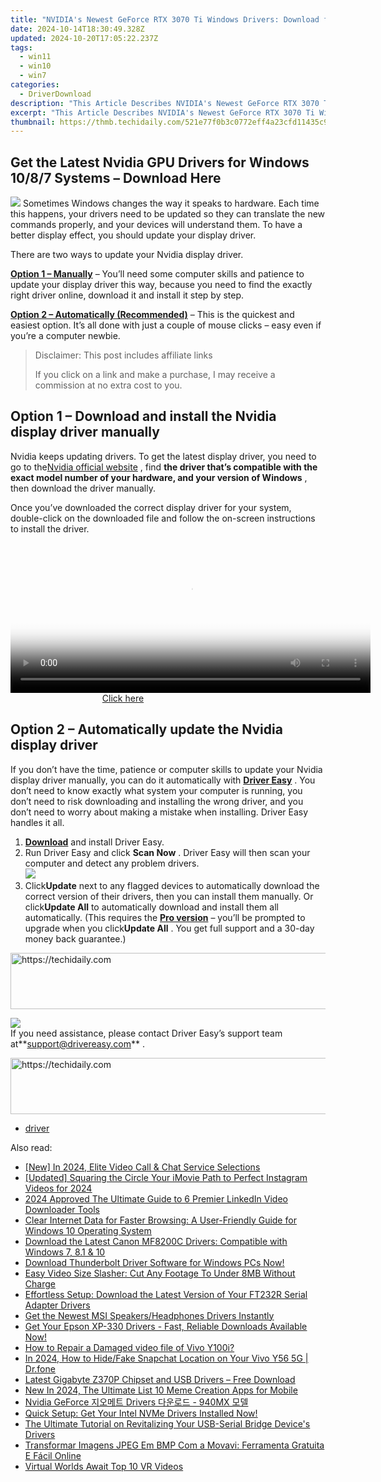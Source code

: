 ```yaml
---
title: "NVIDIA's Newest GeForce RTX 3070 Ti Windows Drivers: Download for Win 11/8/7"
date: 2024-10-14T18:30:49.328Z
updated: 2024-10-20T17:05:22.237Z
tags:
  - win11
  - win10
  - win7
categories:
  - DriverDownload
description: "This Article Describes NVIDIA's Newest GeForce RTX 3070 Ti Windows Drivers: Download for Win 11/8/7"
excerpt: "This Article Describes NVIDIA's Newest GeForce RTX 3070 Ti Windows Drivers: Download for Win 11/8/7"
thumbnail: https://thmb.techidaily.com/521e77f0b3c0772eff4a23cfd11435c9aec9bd0ff071d26df4ceb26b659a82cf.jpg
---
```


## Get the Latest Nvidia GPU Drivers for Windows 10/8/7 Systems – Download Here

![](https://images.drivereasy.com/wp-content/uploads/2018/08/img_5b7e946a16130-300x190.jpg) Sometimes Windows changes the way it speaks to hardware. Each time this happens, your drivers need to be updated so they can translate the new commands properly, and your devices will understand them. To have a better display effect, you should update your display driver.

There are two ways to update your Nvidia display driver.

[**Option 1 – Manually**](https://tools.techidaily.com/drivereasy/download/) – You’ll need some computer skills and patience to update your display driver this way, because you need to find the exactly right driver online, download it and install it step by step.

[**Option 2 – Automatically (Recommended)**](https://www.drivereasy.com/knowledge/nvidia-display-driver-download-and-install-for-windows/#o2) – This is the quickest and easiest option. It’s all done with just a couple of mouse clicks – easy even if you’re a computer newbie.

>  Disclaimer: This post includes affiliate links
>
>  If you click on a link and make a purchase, I may receive a commission at no extra cost to you.
>

## Option 1 – Download and install the Nvidia display driver manually

 Nvidia keeps updating drivers. To get the latest display driver, you need to go to the[Nvidia official website](https://www.nvidia.com/Download/index.aspx?lang=en-us) , find **the driver that’s compatible with the exact model number of your hardware, and your version of Windows** , then download the driver manually.

 Once you’ve downloaded the correct display driver for your system, double-click on the downloaded file and follow the on-screen instructions to install the driver.

<!-- affiliate ads begin -->
<span id="1983475">
					<video width="576" height="240" style="cursor:pointer"
           poster="//a.impactradius-go.com/display-clicktoplayimage/1983475.png"
           onclick="if(!this.playClicked){this.play();this.setAttribute('controls',true);this.playClicked=true;}">
	   <source src="//a.impactradius-go.com/display-ad/22993-1983475">
	   <img src="//a.impactradius-go.com/display-clicktoplayimage/1983475.png" style="border: none; height: 100%; width: 100%; object-fit: contain">
	</video>
	<div style="width:360px;text-align:center"><a href="javascript:window.open(decodeURIComponent('https%3A%2F%2Fhomestyler.sjv.io%2Fc%2F5597632%2F1983475%2F22993'), '_blank');void(0);">Click here</a></div>
</span>
<img height="0" width="0" src="https://imp.pxf.io/i/5597632/1983475/22993" style="position:absolute;visibility:hidden;" border="0" />
<!-- affiliate ads end -->

## Option 2 – Automatically update the Nvidia display driver

 If you don’t have the time, patience or computer skills to update your Nvidia display driver manually, you can do it automatically with **[Driver Easy](https://tools.techidaily.com/drivereasy/download/)**  . You don’t need to know exactly what system your computer is running, you don’t need to risk downloading and installing the wrong driver, and you don’t need to worry about making a mistake when installing. Driver Easy handles it all.

1. **[Download](https://tools.techidaily.com/drivereasy/download/)**  and install Driver Easy.
2. Run Driver Easy and click **Scan Now** . Driver Easy will then scan your computer and detect any problem drivers.  
![](https://images.drivereasy.com/wp-content/uploads/2018/09/img_5ba09ca3136e1.jpg)
3. Click**Update** next to any flagged devices to automatically download the correct version of their drivers, then you can install them manually. Or click**Update All** to automatically download and install them all automatically. (This requires the **[Pro version](https://tools.techidaily.com/drivereasy/download/)**  – you’ll be prompted to upgrade when you click**Update All** . You get full support and a 30-day money back guarantee.)  

<!-- affiliate ads begin -->
<a href="https://ephamedtechinc.pxf.io/c/5597632/2137221/26400" target="_top" id="2137221">
  <img src="//a.impactradius-go.com/display-ad/26400-2137221" border="0" alt="https://techidaily.com" width="728" height="90"/>
</a>
<img height="0" width="0" src="https://ephamedtechinc.pxf.io/i/5597632/2137221/26400" style="position:absolute;visibility:hidden;" border="0" />
<!-- affiliate ads end -->

![](https://images.drivereasy.com/wp-content/uploads/2018/09/img_5bacace00b167.jpg)  
 If you need assistance, please contact Driver Easy’s support team at**<support@drivereasy.com>** .

<!-- affiliate ads begin -->
<a href="https://unicoeye.pxf.io/c/5597632/2134494/18498" target="_top" id="2134494">
  <img src="//a.impactradius-go.com/display-ad/18498-2134494" border="0" alt="https://techidaily.com" width="721" height="90"/>
</a>
<img height="0" width="0" src="https://unicoeye.pxf.io/i/5597632/2134494/18498" style="position:absolute;visibility:hidden;" border="0" />
<!-- affiliate ads end -->

* [driver](https://tools.techidaily.com/drivereasy/download/)

<ins class="adsbygoogle"
     style="display:block"
     data-ad-format="autorelaxed"
     data-ad-client="ca-pub-7571918770474297"
     data-ad-slot="1223367746"></ins>

<ins class="adsbygoogle"
     style="display:block"
     data-ad-client="ca-pub-7571918770474297"
     data-ad-slot="8358498916"
     data-ad-format="auto"
     data-full-width-responsive="true"></ins>

<span class="atpl-alsoreadstyle">Also read:</span>
<div><ul>
<li><a href="https://desktop-recording.techidaily.com/new-in-2024-elite-video-call-and-chat-service-selections/"><u>[New] In 2024, Elite Video Call & Chat Service Selections</u></a></li>
<li><a href="https://instagram-video-files.techidaily.com/updated-squaring-the-circle-your-imovie-path-to-perfect-instagram-videos-for-2024/"><u>[Updated] Squaring the Circle Your iMovie Path to Perfect Instagram Videos for 2024</u></a></li>
<li><a href="https://fox-friendly.techidaily.com/2024-approved-the-ultimate-guide-to-6-premier-linkedin-video-downloader-tools/"><u>2024 Approved The Ultimate Guide to 6 Premier LinkedIn Video Downloader Tools</u></a></li>
<li><a href="https://tech-revival.techidaily.com/clear-internet-data-for-faster-browsing-a-user-friendly-guide-for-windows-10-operating-system/"><u>Clear Internet Data for Faster Browsing: A User-Friendly Guide for Windows 10 Operating System</u></a></li>
<li><a href="https://win-amazing.techidaily.com/download-the-latest-canon-mf8200c-drivers-compatible-with-windows-7-81-and-10/"><u>Download the Latest Canon MF8200C Drivers: Compatible with Windows 7, 8.1 & 10</u></a></li>
<li><a href="https://win-amazing.techidaily.com/1722978202966-download-thunderbolt-driver-software-for-windows-pcs-now/"><u>Download Thunderbolt Driver Software for Windows PCs Now!</u></a></li>
<li><a href="https://discover-docs.techidaily.com/easy-video-size-slasher-cut-any-footage-to-under-8mb-without-charge/"><u>Easy Video Size Slasher: Cut Any Footage To Under 8MB Without Charge</u></a></li>
<li><a href="https://win-amazing.techidaily.com/effortless-setup-download-the-latest-version-of-your-ft232r-serial-adapter-drivers/"><u>Effortless Setup: Download the Latest Version of Your FT232R Serial Adapter Drivers</u></a></li>
<li><a href="https://win-amazing.techidaily.com/get-the-newest-msi-speakersheadphones-drivers-instantly/"><u>Get the Newest MSI Speakers/Headphones Drivers Instantly</u></a></li>
<li><a href="https://win-amazing.techidaily.com/get-your-epson-xp-330-drivers-fast-reliable-downloads-available-now/"><u>Get Your Epson XP-330 Drivers - Fast, Reliable Downloads Available Now!</u></a></li>
<li><a href="https://blog-min.techidaily.com/how-to-repair-a-damaged-video-file-of-vivo-y100i-by-stellar-video-repair-mobile-video-repair/"><u>How to Repair a Damaged video file of Vivo Y100i?</u></a></li>
<li><a href="https://location-social.techidaily.com/in-2024-how-to-hidefake-snapchat-location-on-your-vivo-y56-5g-drfone-by-drfone-virtual-android/"><u>In 2024, How to Hide/Fake Snapchat Location on Your Vivo Y56 5G | Dr.fone</u></a></li>
<li><a href="https://win-amazing.techidaily.com/latest-gigabyte-z370p-chipset-and-usb-drivers-free-download/"><u>Latest Gigabyte Z370P Chipset and USB Drivers – Free Download</u></a></li>
<li><a href="https://video-ai-editor.techidaily.com/new-in-2024-the-ultimate-list-10-meme-creation-apps-for-mobile/"><u>New In 2024, The Ultimate List 10 Meme Creation Apps for Mobile</u></a></li>
<li><a href="https://win-amazing.techidaily.com/nvidia-geforce-drivers-940mx/"><u>Nvidia GeForce 지오메트 Drivers 다운로드 - 940MX 모델</u></a></li>
<li><a href="https://win-amazing.techidaily.com/1722977296186-quick-setup-get-your-intel-nvme-drivers-installed-now/"><u>Quick Setup: Get Your Intel NVMe Drivers Installed Now!</u></a></li>
<li><a href="https://win-amazing.techidaily.com/the-ultimate-tutorial-on-revitalizing-your-usb-serial-bridge-devices-drivers/"><u>The Ultimate Tutorial on Revitalizing Your USB-Serial Bridge Device's Drivers</u></a></li>
<li><a href="https://win-blog.techidaily.com/transformar-imagens-jpeg-em-bmp-com-a-movavi-ferramenta-gratuita-e-facil-online/"><u>Transformar Imagens JPEG Em BMP Com a Movavi: Ferramenta Gratuita E Fácil Online</u></a></li>
<li><a href="https://youtube-tips.techidaily.com/al-worlds-await-top-10-vr-videos/"><u>Virtual Worlds Await Top 10 VR Videos</u></a></li>
</ul></div>

